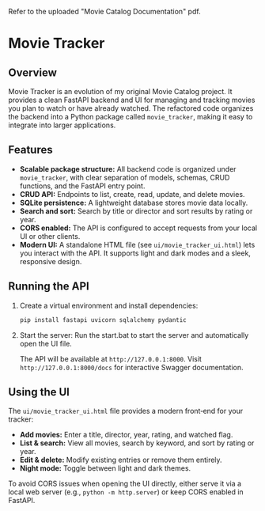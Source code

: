Refer to the uploaded "Movie Catalog Documentation" pdf.

# Movie Tracker

## Overview

Movie Tracker is an evolution of my original Movie Catalog project. It provides a clean FastAPI backend and UI for managing and tracking movies you plan to watch or have already watched. The refactored code organizes the backend into a Python package called `movie_tracker`, making it easy to integrate into larger applications.

## Features

- **Scalable package structure:** All backend code is organized under `movie_tracker`, with clear separation of models, schemas, CRUD functions, and the FastAPI entry point.
- **CRUD API:** Endpoints to list, create, read, update, and delete movies.
- **SQLite persistence:** A lightweight database stores movie data locally.
- **Search and sort:** Search by title or director and sort results by rating or year.
- **CORS enabled:** The API is configured to accept requests from your local UI or other clients.
- **Modern UI:** A standalone HTML file (see `ui/movie_tracker_ui.html`) lets you interact with the API. It supports light and dark modes and a sleek, responsive design.

## Running the API

1. Create a virtual environment and install dependencies:
   ```bash
   pip install fastapi uvicorn sqlalchemy pydantic
   ```

2. Start the server:
   Run the start.bat to start the server and automatically open the UI file.

   The API will be available at `http://127.0.0.1:8000`. Visit `http://127.0.0.1:8000/docs` for interactive Swagger documentation.

## Using the UI

The `ui/movie_tracker_ui.html` file provides a modern front‑end for your tracker:

- **Add movies:** Enter a title, director, year, rating, and watched flag.
- **List & search:** View all movies, search by keyword, and sort by rating or year.
- **Edit & delete:** Modify existing entries or remove them entirely.
- **Night mode:** Toggle between light and dark themes.

To avoid CORS issues when opening the UI directly, either serve it via a local web server (e.g., `python -m http.server`) or keep CORS enabled in FastAPI.
